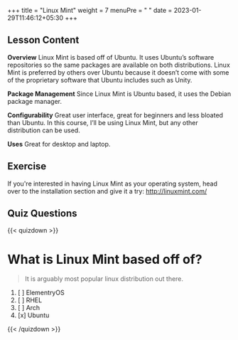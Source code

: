 +++
title = "Linux Mint"
weight = 7
menuPre = "<i class='fl-linuxmint'></i> "
date = 2023-01-29T11:46:12+05:30
+++

## Lesson Content

**Overview**
Linux Mint is based off of Ubuntu. It uses Ubuntu’s software repositories so the same packages are available on both distributions. Linux Mint is preferred by others over Ubuntu because it doesn’t come with some of the proprietary software that Ubuntu includes such as Unity.

**Package Management**
Since Linux Mint is Ubuntu based, it uses the Debian package manager.

**Configurability**
Great user interface, great for beginners and less bloated than Ubuntu. In this course, I’ll be using Linux Mint, but any other distribution can be used. 

**Uses**
Great for desktop and laptop.

## Exercise

If you're interested in having Linux Mint as your operating system, head over to the installation section and give it a try: <a href='http://linuxmint.com/'>http://linuxmint.com/</a>

## Quiz Questions

{{< quizdown >}}

# What is Linux Mint based off of?

> It is arguably most popular linux distribution out there.

1. [ ] ElementryOS
1. [ ] RHEL
1. [ ] Arch
1. [x] Ubuntu

{{< /quizdown >}}
